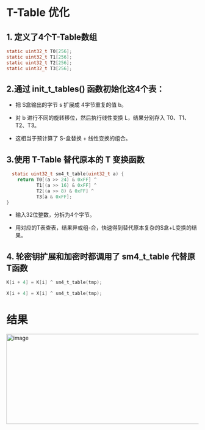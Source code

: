 #  T-Table 优化

## 1. 定义了4个T-Table数组

```c
static uint32_t T0[256];
static uint32_t T1[256];
static uint32_t T2[256];
static uint32_t T3[256];

```
## 2.通过 init_t_tables() 函数初始化这4个表：

-  把 S盒输出的字节 s 扩展成 4字节重复的值 b。

-  对 b 进行不同的旋转移位，然后执行线性变换 L，结果分别存入 T0、T1、T2、T3。

-  这相当于预计算了 S-盒替换 + 线性变换的组合。

## 3.使用 T-Table 替代原本的 T 变换函数

```c
  static uint32_t sm4_t_table(uint32_t a) {
    return T0[(a >> 24) & 0xFF] ^
           T1[(a >> 16) & 0xFF] ^
           T2[(a >> 8) & 0xFF] ^
           T3[a & 0xFF];
}
```

- 输入32位整数，分拆为4个字节。

- 用对应的T表查表，结果异或组-合，快速得到替代原本复杂的S盒+L变换的结果。

## 4. 轮密钥扩展和加密时都调用了 sm4_t_table 代替原T函数

```c
K[i + 4] = K[i] ^ sm4_t_table(tmp);
```

```c
X[i + 4] = X[i] ^ sm4_t_table(tmp);
```
# 结果
<img width="1077" height="236" alt="image" src="https://github.com/user-attachments/assets/85c5280d-8b6d-4e7b-8061-e16a85b421a9" />









